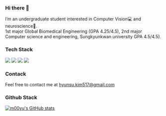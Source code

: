 ### Hi there 👋
I’m an undergraduate student interested in Computer Vision💻 and neuroscience🧠.  
1st major Global Biomedical Engineering (GPA 4.25/4.5), 2nd major Computer science and engineering, Sungkyunkwan university GPA 4.5/4.5). 

### Tech Stack
<img src="https://img.shields.io/badge/Python-3776AB?style=flat-square&logo=Python&logoColor=white"/> <img src="https://img.shields.io/badge/PyTorch-EE4C2C?style=flat-square&logo=PyTorch&logoColor=white"/> <img src="https://img.shields.io/badge/TensorFlow-FF6F00?style=flat-square&logo=TensorFlow&logoColor=white"/> <img src="https://img.shields.io/badge/Jupyter_Note-F37626?style=flat-square&logo=Jupyter&logoColor=white"/>

### Contack
Feel free to contact me at hyunsu.kim517@gmail.com

### Github Stack
  [![m00yu's GitHub stats](https://github-readme-stats.vercel.app/api?username=m00yu&count_private=true&show_icons=true)](https://github.com/anuraghazra/github-readme-stats)  
  
<!--
**m00yu/m00yu** is a ✨ _special_ ✨ repository because its `README.md` (this file) appears on your GitHub profile.

Here are some ideas to get you started:

- 🔭 I’m currently working on ...
- 🌱 I’m currently learning ...
- 👯 I’m looking to collaborate on ...
- 🤔 I’m looking for help with ...
- 💬 Ask me about ...
- 📫 How to reach me: ...
- 😄 Pronouns: ...
- ⚡ Fun fact: ...
-->
